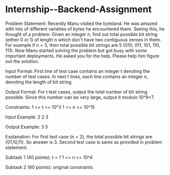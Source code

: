 # Internship--Backend-Assignment

Problem Statement:
Recently Manu visited the byteland. He was amazed with lots of different varieties of bytes he
encountered there. Seeing this, he thought of a problem: Given an integer n, find out total possible
bit string (either 0 or 1) of length n which don't have two contiguous zeroes in them. For example if n
= 3, then total possible bit strings are 5 {010, 011, 101, 110, 111}. Now Manu started solving
the problem but got busy with some important deployments. He asked you for the help. Please help
him figure out the solution.

Input Format:
First line of test case contains an integer t denoting the number of test cases.
In next t lines, each line contains an integer n, denoting the length of bit string.

Output Format:
For t test cases, output the total number of bit string possible. Since this number can be very large,
output it modulo 10^9+7.

Constraints:
1 <= t <= 10^3
1 <= n <= 10^15

Input Example:
2
2
3

Output Example:
3
5

Explanation:
For first test case (n = 2), the total possible bit strings are {01,10,11}. So answer is 3.
Second test case is same as provided in problem statement.

Subtask 1 (40 points):
t = 1
1 <= n <= 10^4

Subtask 2 (60 points):
original constraints
